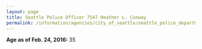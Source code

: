 ```yaml
---
layout: page
title: Seattle Police Officer 7547 Heather L. Conway
permalink: /information/agencies/city_of_seattle/seattle_police_department/copbook/7547/
---
```


**Age as of Feb. 24, 2016:** 35

